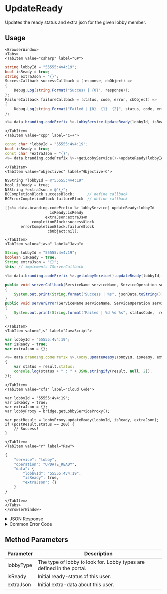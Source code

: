 # UpdateReady

Updates the ready status and extra json for the given lobby member.



<PartialServop service_name="lobby" operation_name="UPDATE_READY" />

## Usage

```mdx-code-block
<BrowserWindow>
<Tabs>
<TabItem value="csharp" label="C#">
```

```csharp
string lobbyId = "55555:4v4:19";
bool isReady = true;
string extraJson = "{}";
SuccessCallback successCallback = (response, cbObject) =>
{
    Debug.Log(string.Format("Success | {0}", response));
};
FailureCallback failureCallback = (status, code, error, cbObject) =>
{
    Debug.Log(string.Format("Failed | {0}  {1}  {2}", status, code, error));
};

<%= data.branding.codePrefix %>.LobbyService.UpdateReady(lobbyId, isReady, extraJson, successCallback, failureCallback);
```

```mdx-code-block
</TabItem>
<TabItem value="cpp" label="C++">
```

```cpp
const char *lobbyId = "55555:4v4:19";
bool isReady = true;
const char *extraJson = "{}";
<%= data.branding.codePrefix %>->getLobbyService()->updateReady(lobbyId, isReady, extraJson, this);
```

```mdx-code-block
</TabItem>
<TabItem value="objectivec" label="Objective-C">
```

```objectivec
NSString *lobbyId = @"55555:4v4:19";
bool isReady = true;
NSString *extraJson = @"{}";
BCCompletionBlock successBlock;      // define callback
BCErrorCompletionBlock failureBlock; // define callback

[[<%= data.branding.codePrefix %> lobbyService] updateReady:lobbyId
                    isReady:isReady
                  extraJson:extraJson
            completionBlock:successBlock
       errorCompletionBlock:failureBlock
                   cbObject:nil];
```

```mdx-code-block
</TabItem>
<TabItem value="java" label="Java">
```

```java
String lobbyId = "55555:4v4:19";
boolean isReady = true;
String extraJson = "{}";
this; // implements IServerCallback

<%= data.branding.codePrefix %>.getLobbyService().updateReady(lobbyId, isReady, extraJson, this);

public void serverCallback(ServiceName serviceName, ServiceOperation serviceOperation, JSONObject jsonData)
{
    System.out.print(String.format("Success | %s", jsonData.toString()));
}
public void serverError(ServiceName serviceName, ServiceOperation serviceOperation, int statusCode, int reasonCode, String jsonError)
{
    System.out.print(String.format("Failed | %d %d %s", statusCode,  reasonCode, jsonError.toString()));
}
```

```mdx-code-block
</TabItem>
<TabItem value="js" label="JavaScript">
```

```javascript
var lobbyId = "55555:4v4:19";
var isReady = true;
var extraJson = {};

<%= data.branding.codePrefix %>.lobby.updateReady(lobbyId, isReady, extraJson, result =>
{
	var status = result.status;
	console.log(status + " : " + JSON.stringify(result, null, 2));
});
```

```mdx-code-block
</TabItem>
<TabItem value="cfs" label="Cloud Code">
```

```cfscript
var lobbyId = "55555:4v4:19";
var isReady = true;
var extraJson = {};
var lobbyProxy = bridge.getLobbyServiceProxy();

var postResult = lobbyProxy.updateReady(lobbyId, isReady, extraJson);
if (postResult.status == 200) {
    // Success!
}
```

```mdx-code-block
</TabItem>
<TabItem value="r" label="Raw">
```

```r
{
	"service": "lobby",
	"operation": "UPDATE_READY",
	"data": {
		"lobbyId": "55555:4v4:19",
		"isReady": true,
		"extraJson": {}
	}
}
```

```mdx-code-block
</TabItem>
</Tabs>
</BrowserWindow>
```

<details>
<summary>JSON Response</summary>

```json
{
    "status": 200,
    "data": {}
}
```
</details>

<details>
<summary>Common Error Code</summary>

### Status Codes
Code | Name | Description
---- | ---- | -----------
40601 | RTT_NOT_ENABLED | RTT must be enabled for this feature

</details>


## Method Parameters
Parameter | Description
--------- | -----------
lobbyType | The type of lobby to look for. Lobby types are defined in the portal.
isReady | Initial ready-status of this user.
extraJson | Initial extra-data about this user.


